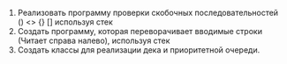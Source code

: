 1. Реализовать программу проверки скобочных последовательностей () <> {} [] используя стек
2. Создать программу, которая переворачивает вводимые строки (Читает справа налево), используя стек
3. Создать классы для реализации дека и приоритетной очереди.